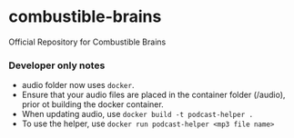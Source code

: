 # combustible-brains
Official Repository for Combustible Brains

### Developer only notes
* audio folder now uses `docker`.
* Ensure that your audio files are placed in the container folder (/audio), prior ot building the docker container.
* When updating audio, use `docker build -t podcast-helper .`
* To use the helper, use `docker run podcast-helper <mp3 file name>`